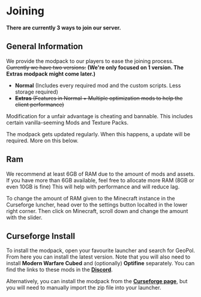 # Joining

**There are currently 3 ways to join our server.**

## General Information

We provide the modpack to our players to ease the joining process. ~~Currently we have two versions:~~ 
**(We're only focused on 1 version. The Extras modpack might come later.)**
- **Normal** (Includes every required mod and the custom scripts. Less storage required)
- ~~**Extras** (Features in Normal + Multiple optimization mods to help the client performance)~~

Modification for a unfair advantage is cheating and bannable. This includes certain vanilla-seeming Mods and Texture Packs.  

The modpack gets updated regularly. When this happens, a update will be required. More on this below.

## Ram

We recommend at least 6GB of RAM due to the amount of mods and assets. If you have more than 6GB available, feel free to allocate more RAM (8GB or even 10GB is fine) This will help with performance and will reduce lag.

To change the amount of RAM given to the Minecraft instance in the Curseforge luncher, head over to the settings button localted in the lower right corner. Then click on Minecraft, scroll down and change the amount with the slider.

## Curseforge Install

To install the modpack, open your favourite launcher and search for GeoPol. From here you can install the latest version. Note that you will also need to install **Modern Warfare Cubed** and (optionally) **Optifine** separately. You can find the links to these mods in the [**Discord**](https://discord.geopolmc.org).

Alternatively, you can install the modpack from the [**Curseforge page**](https://www.curseforge.com/minecraft/modpacks/geopol), but you will need to manually import the zip file into your launcher.
